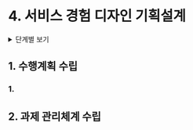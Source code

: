 # 4. 서비스 경험 디자인 기획설계
<details>
  <summary> 단계별 보기 </summary>
</details>
 
  
## 1. 수행계획 수립
### 1. 
## 2. 과제 관리체계 수립
